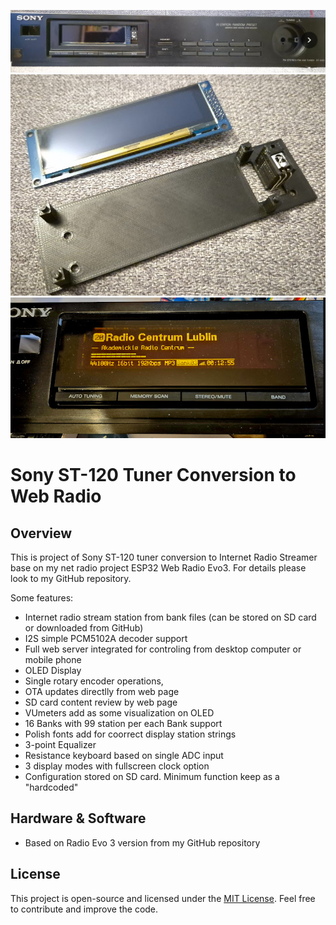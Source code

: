 <p align="center">
  <img src="Photos\Sony_3.png" title="Sony_1">
  <img src="Photos\Sony_2.png" title="Sony_2">
  <img src="Photos\Sony_1.png" title="Sony_1">
</p>

# Sony ST-120 Tuner Conversion to Web Radio

## Overview

This is project of Sony ST-120 tuner conversion to Internet Radio Streamer base on my net radio project ESP32 Web Radio Evo3.
For details please look to my GitHub repository.

Some features:

- Internet radio stream station from bank files (can be stored on SD card or downloaded from GitHub)
- I2S simple PCM5102A decoder support
- Full web server integrated for controling from desktop computer or mobile phone
- OLED Display
- Single rotary encoder operations, 
- OTA updates directlly from web page
- SD card content review by web page
- VUmeters add as some visualization on OLED
- 16 Banks with 99 station per each Bank support
- Polish fonts add for coorrect display station strings
- 3-point Equalizer
- Resistance keyboard based on single ADC input
- 3 display modes with fullscreen clock option
- Configuration stored on SD card. Minimum function keep as a "hardcoded"


## Hardware & Software
- Based on Radio Evo 3 version from my GitHub repository

## License
This project is open-source and licensed under the [MIT License](https://opensource.org/licenses/MIT). Feel free to contribute and improve the code.

